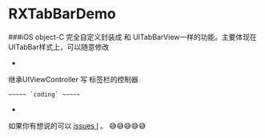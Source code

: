 # RXTabBarDemo
###iOS object-C 完全自定义封装成 和 UITabBarView一样的功能。主要体现在 UITabBar样式上，可以随意修改

-
继承UIViewController 写 标签栏的控制器

    ~~~~~ `coding` ~~~~~
-

如果你有想说的可以 [issues I](https://github.com/srxboys/RXTabBarDemo/issues/new) 。
:sweat_smile::sweat_smile::sweat_smile::sweat_smile::sweat_smile:
